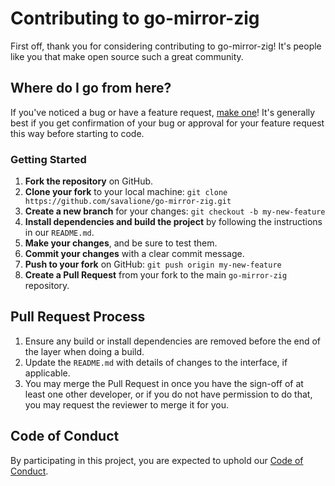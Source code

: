 # Contributing to go-mirror-zig
First off, thank you for considering contributing to go-mirror-zig!
It's people like you that make open source such a great community.

## Where do I go from here?

If you've noticed a bug or have a feature request, [make one](https://github.com/savalione/go-mirror-zig/issues/new/choose)!
It's generally best if you get confirmation of your bug or approval for your feature request this way before starting to code.

### Getting Started
1.  **Fork the repository** on GitHub.
2.  **Clone your fork** to your local machine: `git clone https://github.com/savalione/go-mirror-zig.git`
3.  **Create a new branch** for your changes: `git checkout -b my-new-feature`
4.  **Install dependencies and build the project** by following the instructions in our `README.md`.
5.  **Make your changes**, and be sure to test them.
6.  **Commit your changes** with a clear commit message.
7.  **Push to your fork** on GitHub: `git push origin my-new-feature`
8.  **Create a Pull Request** from your fork to the main `go-mirror-zig` repository.

## Pull Request Process
1.  Ensure any build or install dependencies are removed before the end of the layer when doing a build.
2.  Update the `README.md` with details of changes to the interface, if applicable.
3.  You may merge the Pull Request in once you have the sign-off of at least one other developer, or if you do not have permission to do that, you may request the reviewer to merge it for you.

## Code of Conduct
By participating in this project, you are expected to uphold our [Code of Conduct](CODE_OF_CONDUCT.md).
